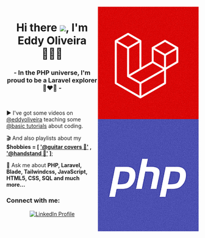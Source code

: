 <img align="right" height="590em" src="https://raw.githubusercontent.com/eddyoliveiram/eddyoliveiram/master/laravel_php_v.png"/>
<h1 align="center">Hi there <img src="https://raw.githubusercontent.com/kaueMarques/kaueMarques/master/hi.gif" height="30px">, I'm Eddy Oliveira 👨🏻‍💻</h1>
<h3 align="center">- In the PHP universe, I'm proud to be a Laravel explorer 🚀❤️🌌 -</h3>
<BR>

▶️ I've got some videos on [@eddyoliveira](https://www.youtube.com/@eddyoliveiram) teaching some [@basic tutorials](https://www.youtube.com/watch?v=t2TWm6oexps&list=PLZDWbS5yLEbdc_JM-choZ_wZFdkZUx9Mn&index=6) about coding.

🎬 And also playlists about my **$hobbies = [ ['@guitar covers 🎸'](https://www.youtube.com/watch?v=in4KsYpVnjE&list=PLZDWbS5yLEbcFsAXaH0WSyUmxIdbFEgcv&index=27) , ['@handstand 🤸'](https://www.youtube.com/watch?v=VNMLCUui4_o&list=PLZDWbS5yLEbfbfK_krb8rzhXBk0jpaL4l&index=4) ]**;

💬 Ask me about **PHP, Laravel, Blade, Tailwindcss, JavaScript, HTML5, CSS, SQL and much more...**
  


<h3 align="left">Connect with me:</h3>
<div style="text-align: center;">
  <a href="https://linkedin.com/in/https://www.linkedin.com/in/eddy-mesquita-6b3832138/" target="blank">
    <img src="https://raw.githubusercontent.com/rahuldkjain/github-profile-readme-generator/master/src/images/icons/Social/linked-in-alt.svg" alt="LinkedIn Profile" height="30" width="40" />
  </a>
</div>

<!--<h3 align="left">Languages and Tools:</h3>
<p align="left"> <a href="https://getbootstrap.com" target="_blank" rel="noreferrer"> <img src="https://raw.githubusercontent.com/devicons/devicon/master/icons/bootstrap/bootstrap-plain-wordmark.svg" alt="bootstrap" width="40" height="40"/> </a> <a href="https://codeigniter.com" target="_blank" rel="noreferrer"> <img src="https://cdn.worldvectorlogo.com/logos/codeigniter.svg" alt="codeigniter" width="40" height="40"/> </a> <a href="https://www.w3schools.com/css/" target="_blank" rel="noreferrer"> <img src="https://raw.githubusercontent.com/devicons/devicon/master/icons/css3/css3-original-wordmark.svg" alt="css3" width="40" height="40"/> </a> <a href="https://www.docker.com/" target="_blank" rel="noreferrer"> <img src="https://raw.githubusercontent.com/devicons/devicon/master/icons/docker/docker-original-wordmark.svg" alt="docker" width="40" height="40"/> </a> <a href="https://www.w3.org/html/" target="_blank" rel="noreferrer"> <img src="https://raw.githubusercontent.com/devicons/devicon/master/icons/html5/html5-original-wordmark.svg" alt="html5" width="40" height="40"/> </a> <a href="https://developer.mozilla.org/en-US/docs/Web/JavaScript" target="_blank" rel="noreferrer"> <img src="https://raw.githubusercontent.com/devicons/devicon/master/icons/javascript/javascript-original.svg" alt="javascript" width="40" height="40"/> </a> <a href="https://laravel.com/" target="_blank" rel="noreferrer"> <img src="https://raw.githubusercontent.com/devicons/devicon/master/icons/laravel/laravel-plain-wordmark.svg" alt="laravel" width="40" height="40"/> </a> <a href="https://www.microsoft.com/en-us/sql-server" target="_blank" rel="noreferrer"> <img src="https://www.svgrepo.com/show/303229/microsoft-sql-server-logo.svg" alt="mssql" width="40" height="40"/> </a> <a href="https://www.mysql.com/" target="_blank" rel="noreferrer"> <img src="https://raw.githubusercontent.com/devicons/devicon/master/icons/mysql/mysql-original-wordmark.svg" alt="mysql" width="40" height="40"/> </a> <a href="https://www.php.net" target="_blank" rel="noreferrer"> <img src="https://raw.githubusercontent.com/devicons/devicon/master/icons/php/php-original.svg" alt="php" width="40" height="40"/> </a> <a href="https://www.postgresql.org" target="_blank" rel="noreferrer"> <img src="https://raw.githubusercontent.com/devicons/devicon/master/icons/postgresql/postgresql-original-wordmark.svg" alt="postgresql" width="40" height="40"/> </a> <a href="https://redis.io" target="_blank" rel="noreferrer"> <img src="https://raw.githubusercontent.com/devicons/devicon/master/icons/redis/redis-original-wordmark.svg" alt="redis" width="40" height="40"/> </a> <a href="https://tailwindcss.com/" target="_blank" rel="noreferrer"> <img src="https://www.vectorlogo.zone/logos/tailwindcss/tailwindcss-icon.svg" alt="tailwind" width="40" height="40"/> </a> </p>-->



